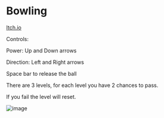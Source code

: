 # Bowling
[Itch.io](https://tornifrog.itch.io/bowling)

Controls:

Power: Up and Down arrows

Direction: Left and Right arrows

Space bar to release the ball

There are 3 levels, for each level you have 2 chances to pass.

If you fail the level will reset.

![image](https://user-images.githubusercontent.com/74298243/234120831-23b007fe-9f0e-4039-9ab1-7accc5211834.png)
